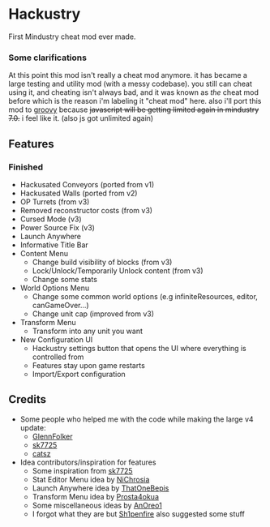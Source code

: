 # Hackustry
First Mindustry cheat mod ever made.

### Some clarifications
At this point this mod isn't really a cheat mod anymore. it has became a large testing and utility mod (with a messy codebase). you still can cheat using it, and cheating isn't always bad, and it was known as *the* cheat mod before which is the reason i'm labeling it "cheat mod" here. also i'll port this mod to [groovy](https://groovy-lang.org/) because ~~javascript will be getting limited again in mindustry 7.0.~~ i feel like it. (also js got unlimited again)

## Features
### Finished
- Hackusated Conveyors (ported from v1)
- Hackusated Walls (ported from v2)
- OP Turrets (from v3)
- Removed reconstructor costs (from v3)
- Cursed Mode (v3)
- Power Source Fix (v3)
- Launch Anywhere
- Informative Title Bar
- Content Menu
    * Change build visibility of blocks (from v3)
    * Lock/Unlock/Temporarily Unlock content (from v3)
    * Change some stats
- World Options Menu
    * Change some common world options (e.g infiniteResources, editor, canGameOver...)
    * Change unit cap (improved from v3)
- Transform Menu
    * Transform into any unit you want
- New Configuration UI
    * Hackustry settings button that opens the UI where everything is controlled from
    * Features stay upon game restarts
    * Import/Export configuration

## Credits
* Some people who helped me with the code while making the large v4 update:
    - [GlennFolker](https://github.com/GlennFolker/)
    - [sk7725](https://github.com/sk7725)
    - [catsz](https://github.com/catsz/)
* Idea contributors/inspiration for features
    - Some inspiration from [sk7725](https://github.com/sk7725)
    - Stat Editor Menu idea by [NiChrosia](https://github.com/NiChrosia/)
    - Launch Anywhere idea by [ThatOneBepis](https://github.com/ThatOneBepis/)
    - Transform Menu idea by [Prosta4okua](https://github.com/Prosta4okua)
    - Some miscellaneous ideas by [AnOreo1](https://github.com/AnOreo1/)
    - I forgot what they are but [Sh1penfire](https://github.com/Sh1penfire/) also suggested some stuff
